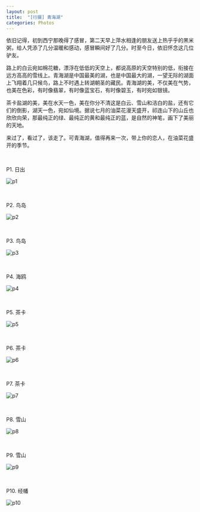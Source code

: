 ```yaml
---
layout: post
title:  "[行摄] 青海湖"
categories: Photos
---
```


依旧记得，初到西宁那晚得了感冒，第二天早上萍水相逢的朋友送上热乎乎的黑米粥，给人凭添了几分温暖和感动，感冒瞬间好了几分。时至今日，依旧怀念这几位驴友。

路上的白云宛如棉花糖，漂浮在低低的天空上，都说高原的天空特别的低，衔接在远方高高的雪线上。青海湖是中国最美的湖，也是中国最大的湖，一望无际的湖面上飞翔着几只候鸟，路上不时遇上转湖朝圣的藏民。青海湖的美，不仅美在气势，也美在色彩，有时像翡翠，有时像蓝宝石，有时像碧玉，有时宛如银镜。

茶卡盐湖的美，美在水天一色，美在你分不清这是白云、雪山和洁白的盐，还有它们的倒影，湖天一色，宛如仙境。据说七月的油菜花漫天盛开，祁连山下的山丘也欣欣向荣，那最纯正的绿、最纯正的黄和最纯正的蓝，是自然的神笔，画下了美丽的天地。

来过了，看过了，该走了。可青海湖，值得再来一次，带上你的恋人，在油菜花盛开的季节。

&nbsp;
&nbsp;

P1. 日出

![p1](http://wsfdl.oss-cn-qingdao.aliyuncs.com/3.pic_3hd.jpg?imageView2/1/w/800/h/533/q/100)

&nbsp;
&nbsp;

P2. 鸟岛

![p2](http://wsfdl.oss-cn-qingdao.aliyuncs.com/6.pic_3hd.jpg?imageView2/1/w/800/h/533/q/100)

&nbsp;
&nbsp;

P3. 鸟岛

![p3](http://wsfdl.oss-cn-qingdao.aliyuncs.com/8.pic3_hd.jpg?imageView2/1/w/800/h/533/q/100)

&nbsp;
&nbsp;

P4. 海鸥

![p4](http://wsfdl.oss-cn-qingdao.aliyuncs.com/7.pic_3hd.jpg?imageView2/1/w/800/h/533/q/100)

&nbsp;
&nbsp;

P5. 茶卡  

![p5](http://wsfdl.oss-cn-qingdao.aliyuncs.com/2.pi2_hd.jpg?imageView2/1/w/800/h/533/q/100)

&nbsp;
&nbsp;

P6. 茶卡  

![p6](http://wsfdl.oss-cn-qingdao.aliyuncs.com/5.pic_3hd.jpg?imageView2/1/w/800/h/533/q/100)

&nbsp;
&nbsp;

P7. 茶卡  

![p7](http://wsfdl.oss-cn-qingdao.aliyuncs.com/6.pic2_hd.jpg?imageView2/1/w/800/h/533/q/100)

&nbsp;
&nbsp;

P8. 雪山  

![p8](http://wsfdl.oss-cn-qingdao.aliyuncs.com/8.pic1_hd.jpg?imageView2/1/w/800/h/533/q/100)

&nbsp;
&nbsp;

P9. 雪山  

![p9](http://wsfdl.oss-cn-qingdao.aliyuncs.com/1.pic2_hd.jpg?imageView2/1/w/800/h/533/q/100)

&nbsp;
&nbsp;

P10. 经幡  

![p10](http://wsfdl.oss-cn-qingdao.aliyuncs.com/1.pic_3hd.jpg?imageView2/1/w/800/h/533/q/100)



